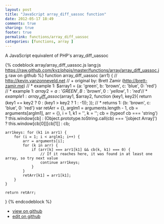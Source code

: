 ```yaml
---
layout: post
title: "JavaScript array_diff_uassoc function"
date: 2012-05-17 18:49
comments: true
sharing: true
footer: true
permalink: functions/array_diff_uassoc
categories: [functions, array ]
---
```

A JavaScript equivalent of PHP's array_diff_uassoc
<!-- more -->
{% codeblock array/array_diff_uassoc.js lang:js https://raw.github.com/kvz/phpjs/master/functions/array/array_diff_uassoc.js raw on github %}
function array_diff_uassoc (arr1) {
    // http://kevin.vanzonneveld.net
    // +   original by: Brett Zamir (http://brett-zamir.me)
    // *     example 1: $array1 = {a: 'green', b: 'brown', c: 'blue', 0: 'red'}
    // *     example 1: $array2 = {a: 'GREEN', B: 'brown', 0: 'yellow', 1: 'red'}
    // *     example 1: array_diff_uassoc($array1, $array2, function (key1, key2){ return (key1 == key2 ? 0 : (key1 > key2 ? 1 : -1)); });
    // *     returns 1: {b: 'brown', c: 'blue', 0: 'red'}
    var retArr = {},
        arglm1 = arguments.length - 1,
        cb = arguments[arglm1],
        arr = {},
        i = 1,
        k1 = '',
        k = '';
    cb = (typeof cb === 'string') ? this.window[cb] : (Object.prototype.toString.call(cb) === '[object Array]') ? this.window[cb[0]][cb[1]] : cb;

    arr1keys: for (k1 in arr1) {
        for (i = 1; i < arglm1; i++) {
            arr = arguments[i];
            for (k in arr) {
                if (arr[k] === arr1[k1] && cb(k, k1) === 0) {
                    // If it reaches here, it was found in at least one array, so try next value
                    continue arr1keys;
                }
            }
            retArr[k1] = arr1[k1];
        }
    }

    return retArr;
}
{% endcodeblock %}
<ul>
 <li><a href="https://github.com/kvz/phpjs/blob/master/functions/array/array_diff_uassoc.js">view on github</a></li>
 <li><a href="https://github.com/kvz/phpjs/edit/master/functions/array/array_diff_uassoc.js">edit on github</a></li>
</ul>
